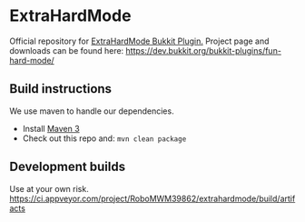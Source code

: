 ExtraHardMode
=============

Official repository for [ExtraHardMode Bukkit Plugin.](https://dev.bukkit.org/bukkit-plugins/fun-hard-mode/) Project page and downloads can be found here: https://dev.bukkit.org/bukkit-plugins/fun-hard-mode/

## Build instructions

We use maven to handle our dependencies.

* Install [Maven 3](http://maven.apache.org/download.html)
* Check out this repo and: `mvn clean package`

## Development builds
Use at your own risk. https://ci.appveyor.com/project/RoboMWM39862/extrahardmode/build/artifacts
